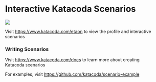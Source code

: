 # Interactive Katacoda Scenarios

[![](http://shields.katacoda.com/katacoda/etaon/count.svg)](https://www.katacoda.com/etaon "Get your profile on Katacoda.com")

Visit https://www.katacoda.com/etaon to view the profile and interactive scenarios

### Writing Scenarios
Visit https://www.katacoda.com/docs to learn more about creating Katacoda scenarios

For examples, visit https://github.com/katacoda/scenario-example
